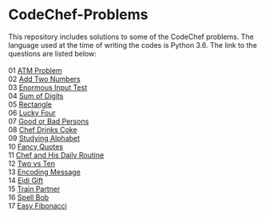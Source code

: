 # CodeChef-Problems
This repository includes solutions to some of the CodeChef problems. The language used at the time of writing the codes is Python 3.6. 
The link to the questions are listed below: <br /><br />
01 [ATM Problem](https://www.codechef.com/problems/HS08TEST) <br />
02 [Add Two Numbers](https://www.codechef.com/problems/FLOW001) <br />
03 [Enormous Input Test](https://www.codechef.com/problems/INTEST) <br />
04 [Sum of Digits](https://www.codechef.com/problems/FLOW006) <br />
05 [Rectangle](https://www.codechef.com/problems/RECTANGL) <br />
06 [Lucky Four](https://www.codechef.com/problems/LUCKFOUR) <br />
07 [Good or Bad Persons](https://www.codechef.com/problems/GOODBAD) <br />
08 [Chef Drinks Coke](https://www.codechef.com/problems/COKE) <br />
09 [Studying Alphabet](https://www.codechef.com/problems/ALPHABET) <br />
10 [Fancy Quotes](https://www.codechef.com/problems/FANCY) <br />
11 [Chef and His Daily Routine](https://www.codechef.com/problems/CHEFROUT) <br />
12 [Two vs Ten](https://www.codechef.com/problems/TWOVSTEN) <br />
13 [Encoding Message](https://www.codechef.com/problems/ENCMSG) <br />
14 [Eidi Gift](https://www.codechef.com/problems/EID2) <br />
15 [Train Partner](https://www.codechef.com/problems/ANKTRAIN) <br />
16 [Spell Bob](https://www.codechef.com/problems/SPELLBOB) <br />
17 [Easy Fibonacci](https://www.codechef.com/problems/FIBEASY) <br />

